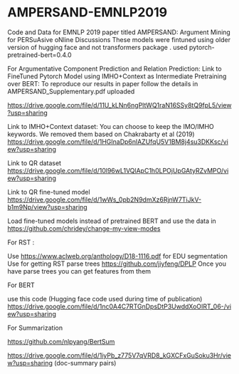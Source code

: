 # AMPERSAND-EMNLP2019
Code and Data for EMNLP 2019 paper titled  AMPERSAND: Argument Mining for PERSuAsive oNline Discussions
These models were fintuned using older version of hugging face and not transformers package . used pytorch-pretrained-bert=0.4.0

For Argumentative Component Prediction and Relation Prediction:
Link to FineTuned Pytorch Model using IMHO+Context as Intermediate Pretraining over BERT:
To reproduce our results in paper follow the details in AMPERSAND_Supplementary.pdf uploaded

https://drive.google.com/file/d/11U_kLNn6ngPltWQ1raN16SSy8tQ9fpL5/view?usp=sharing


Link to IMHO+Context dataset: 
You can choose to keep the IMO/IMHO keywords. We removed them based on Chakrabarty et al (2019)
https://drive.google.com/file/d/1HGInaDp6nlAZUfqU5V1BM8j4su3DKKsc/view?usp=sharing

Link to QR dataset
https://drive.google.com/file/d/10l96wL1VQlApC1h0LPOjUpGAtyRZvMPO/view?usp=sharing

Link to QR fine-tuned model
https://drive.google.com/file/d/1wWs_0pb2N9dmXz6RjnW7TiJkV-b1m9Np/view?usp=sharing


Load fine-tuned models instead of pretrained BERT and use the data in
https://github.com/chridey/change-my-view-modes


For RST :

Use https://www.aclweb.org/anthology/D18-1116.pdf for EDU segmentation
Use for getting RST parse trees https://github.com/jiyfeng/DPLP
Once you have parse trees you can get features from them

For BERT 

use this code (Hugging face code used during time of publication)
https://drive.google.com/file/d/1nc0A4C7RTGnDpsDtP3UwddXoOIRT_06-/view?usp=sharing


For Summarization

https://github.com/nlpyang/BertSum


https://drive.google.com/file/d/1iyPb_z775V7qVRD8_kGXCFxGuSoku3Hr/view?usp=sharing (doc-summary pairs)









